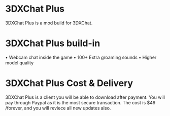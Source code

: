 # 3DXChat Plus
3DXChat Plus is a mod build for 3DXChat.

# 3DXChat Plus build-in

&#8226; Webcam chat inside the game
&#8226; 100+ Extra groaming sounds
&#8226; Higher model quality

# 3DXChat Plus Cost & Delivery
3DXChat Plus is a client you will be able to download after payment.
You will pay through Paypal as it is the most secure transaction.
The cost is $49 /forever, and you will reviece all new updates also.
